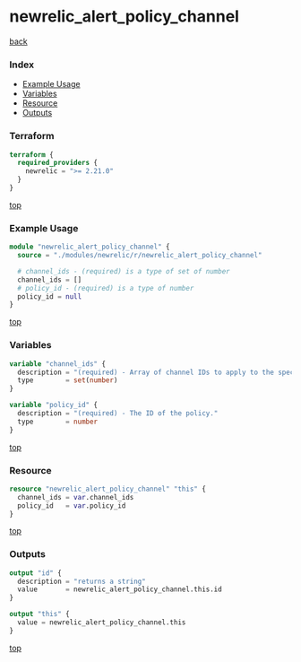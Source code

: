 # newrelic_alert_policy_channel

[back](../newrelic.md)

### Index

- [Example Usage](#example-usage)
- [Variables](#variables)
- [Resource](#resource)
- [Outputs](#outputs)

### Terraform

```terraform
terraform {
  required_providers {
    newrelic = ">= 2.21.0"
  }
}
```

[top](#index)

### Example Usage

```terraform
module "newrelic_alert_policy_channel" {
  source = "./modules/newrelic/r/newrelic_alert_policy_channel"

  # channel_ids - (required) is a type of set of number
  channel_ids = []
  # policy_id - (required) is a type of number
  policy_id = null
}
```

[top](#index)

### Variables

```terraform
variable "channel_ids" {
  description = "(required) - Array of channel IDs to apply to the specified policy. We recommended sorting channel IDs in ascending order to avoid drift your Terraform state."
  type        = set(number)
}

variable "policy_id" {
  description = "(required) - The ID of the policy."
  type        = number
}
```

[top](#index)

### Resource

```terraform
resource "newrelic_alert_policy_channel" "this" {
  channel_ids = var.channel_ids
  policy_id   = var.policy_id
}
```

[top](#index)

### Outputs

```terraform
output "id" {
  description = "returns a string"
  value       = newrelic_alert_policy_channel.this.id
}

output "this" {
  value = newrelic_alert_policy_channel.this
}
```

[top](#index)